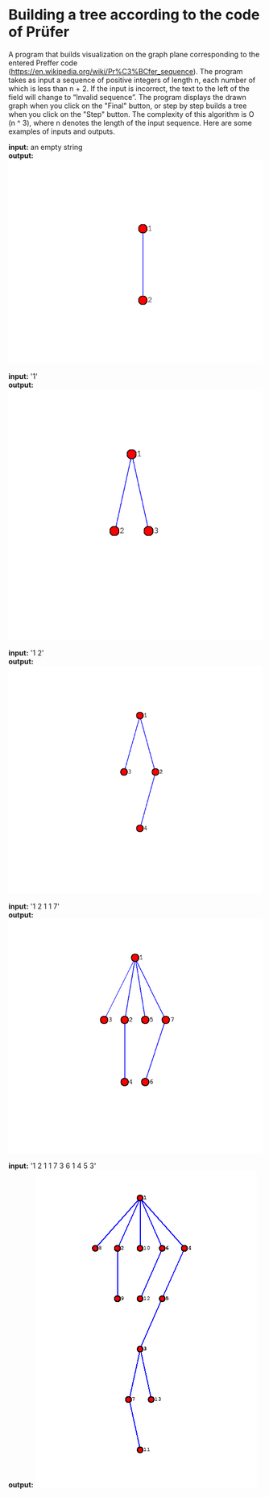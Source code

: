 # Building a tree according to the code of Prüfer
A program that builds visualization on the graph plane corresponding to the entered Preffer code (https://en.wikipedia.org/wiki/Pr%C3%BCfer_sequence). The program takes as input a sequence of positive integers of length n, each number of which is less than n + 2. If the input is incorrect, the text to the left of the field will change to “Invalid sequence”. The program displays the drawn graph when you click on the "Final" button, or step by step builds a tree when you click on the "Step" button. The complexity of this algorithm is O (n ^ 3), where n denotes the length of the input sequence.
Here are some examples of inputs and outputs. 

**input:** an empty string\
**output:** 
![Alt text](images/empty.png?raw=true "Title")

**input:** '1'\
**output:** 
![Alt text](images/1.png?raw=true "Title")

**input:** '1 2'\
**output:** 
![Alt text](images/1_2.png?raw=true "Title")

**input:** '1 2 1 1 7'\
**output:** 
![Alt text](images/1_2_1_1_7.png?raw=true "Title")

**input:** '1 2 1 1 7 3 6 1 4 5 3'\
**output:** 
![Alt text](images/1_2_1_1_7_3_6_1_4_5_3.png?raw=true "Title")
